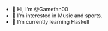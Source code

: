 - 👋 Hi, I’m @Gamefan00
- 👀 I’m interested in Music and sports.
- 🌱 I’m currently learning Haskell

<!---
Gamefan00/Gamefan00 is a ✨ special ✨ repository because its `README.md` (this file) appears on your GitHub profile.
You can click the Preview link to take a look at your changes.
--->

